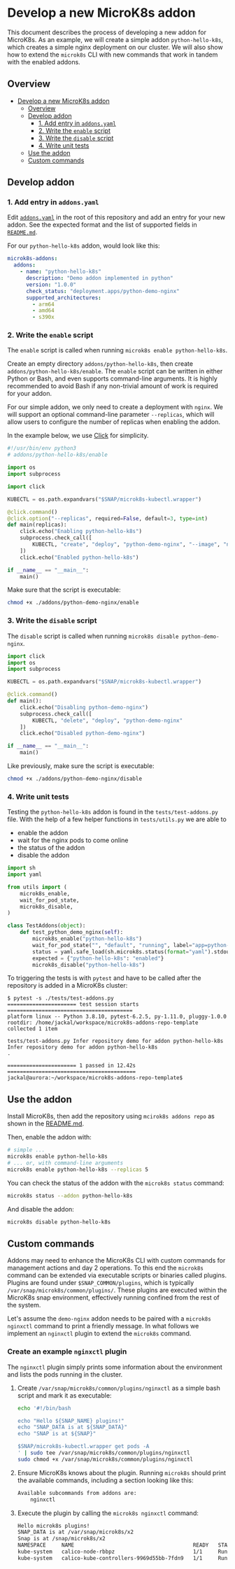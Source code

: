 # Develop a new MicroK8s addon

This document describes the process of developing a new addon for MicroK8s. As an example, we will create a simple addon `python-hello-k8s`, which creates a simple nginx deployment on our cluster. We will also show how to extend the `microk8s` CLI with new commands that work in tandem with the enabled addons.

## Overview

- [Develop a new MicroK8s addon](#develop-a-new-microk8s-addon)
  - [Overview](#overview)
  - [Develop addon](#develop-addon)
    - [1. Add entry in `addons.yaml`](#1-add-entry-in-addonsyaml)
    - [2. Write the `enable` script](#2-write-the-enable-script)
    - [3. Write the `disable` script](#3-write-disable-script)
    - [4. Write unit tests](#4-write-unit-tests)
  - [Use the addon](#use-addon)
  - [Custom commands](#custom-commands)


## Develop addon

### 1. Add entry in `addons.yaml`

Edit [`addons.yaml`](./addons.yaml) in the root of this repository and add an entry for your new addon. See the expected format and the list of supported fields in [`README.md`](./README.md).

For our `python-hello-k8s` addon, would look like this:

```yaml
microk8s-addons:
  addons:
    - name: "python-hello-k8s"
      description: "Demo addon implemented in python"
      version: "1.0.0"
      check_status: "deployment.apps/python-demo-nginx"
      supported_architectures:
        - arm64
        - amd64
        - s390x
```

### 2. Write the `enable` script

The `enable` script is called when running `microk8s enable python-hello-k8s`.

Create an empty directory `addons/python-hello-k8s`, then create `addons/python-hello-k8s/enable`. The `enable` script can be written in either Python or Bash, and even supports command-line arguments. It is highly recommended to avoid Bash if any non-trivial amount of work is required for your addon.

For our simple addon, we only need to create a deployment with `nginx`. We will support an optional command-line parameter `--replicas`, which will allow users to configure the number of replicas when enabling the addon.

In the example below, we use [Click](https://click.palletsprojects.com/en/8.0.x/) for simplicity.

```python
#!/usr/bin/env python3
# addons/python-hello-k8s/enable

import os
import subprocess

import click

KUBECTL = os.path.expandvars("$SNAP/microk8s-kubectl.wrapper")

@click.command()
@click.option("--replicas", required=False, default=3, type=int)
def main(replicas):
    click.echo("Enabling python-hello-k8s")
    subprocess.check_call([
        KUBECTL, "create", "deploy", "python-demo-nginx", "--image", "nginx", "--replicas", str(replicas),
    ])
    click.echo("Enabled python-hello-k8s")

if __name__ == "__main__":
    main()
```

Make sure that the script is executable:

```bash
chmod +x ./addons/python-demo-nginx/enable
```

### 3. Write the `disable` script

The `disable` script is called when running `microk8s disable python-demo-nginx`.

```python
import click
import os
import subprocess

KUBECTL = os.path.expandvars("$SNAP/microk8s-kubectl.wrapper")

@click.command()
def main():
    click.echo("Disabling python-demo-nginx")
    subprocess.check_call([
        KUBECTL, "delete", "deploy", "python-demo-nginx"
    ])
    click.echo("Disabled python-demo-nginx")

if __name__ == "__main__":
    main()
```

Like previously, make sure the script is executable:

```bash
chmod +x ./addons/python-demo-nginx/disable
```

### 4. Write unit tests

Testing the `python-hello-k8s` addon is found in the `tests/test-addons.py` file. With the help of a few helper functions in `tests/utils.py` we are able to 
  - enable the addon 
  - wait for the nginx pods to come online
  - the status of the addon
  - disable the addon

```python
import sh
import yaml

from utils import (
    microk8s_enable,
    wait_for_pod_state,
    microk8s_disable,
)

class TestAddons(object):
    def test_python_demo_nginx(self):
        microk8s_enable("python-hello-k8s")
        wait_for_pod_state("", "default", "running", label="app=python-demo-nginx")
        status = yaml.safe_load(sh.microk8s.status(format="yaml").stdout)
        expected = {"python-hello-k8s": "enabled"}
        microk8s_disable("python-hello-k8s")
```

To triggering the tests is with `pytest` and have to be called after the repository is added in a MicroK8s cluster:
```
$ pytest -s ./tests/test-addons.py 
====================== test session starts ========================================
platform linux -- Python 3.8.10, pytest-6.2.5, py-1.11.0, pluggy-1.0.0
rootdir: /home/jackal/workspace/microk8s-addons-repo-template
collected 1 item                                                                                                                                                                                                                                                              

tests/test-addons.py Infer repository demo for addon python-hello-k8s
Infer repository demo for addon python-hello-k8s
.

====================== 1 passed in 12.42s =========================================
jackal@aurora:~/workspace/microk8s-addons-repo-template$ 
```



## Use the addon

Install MicroK8s, then add the repository using `mcirok8s addons repo` as shown in the [README.md](./README.md).

Then, enable the addon with:

```bash
# simple ...
microk8s enable python-hello-k8s
# ... or, with command-line arguments
microk8s enable python-hello-k8s --replicas 5
```

You can check the status of the addon with the `microk8s status` command:

```bash
microk8s status --addon python-hello-k8s
```

And disable the addon:

```bash
microk8s disable python-hello-k8s
```

## Custom commands

Addons may need to enhance the MicroK8s CLI with custom commands for management actions and day 2 operations. To this end the `microk8s` command can be extended via executable scripts or binaries called plugins. Plugins are found under `$SNAP_COMMON/plugins`, which is typically `/var/snap/microk8s/common/plugins/`. These plugins are executed within the MicroK8s snap environment, effectively running confined from the rest of the system.

Let's assume the `demo-nginx` addon needs to be paired with a `microk8s nginxctl` command to print a friendly message. In what follows we implement an `nginxctl` plugin to extend the `microk8s` command.

### Create an example `nginxctl` plugin

The `nginxctl` plugin simply prints some information about the environment and lists the pods running in the cluster.

1.  Create `/var/snap/microk8s/common/plugins/nginxctl` as a simple bash script and mark it as executable:

    ```bash
    echo '#!/bin/bash

    echo "Hello ${SNAP_NAME} plugins!"
    echo "SNAP_DATA is at ${SNAP_DATA}"
    echo "SNAP is at ${SNAP}"

    $SNAP/microk8s-kubectl.wrapper get pods -A
    ' | sudo tee /var/snap/microk8s/common/plugins/nginxctl
    sudo chmod +x /var/snap/microk8s/common/plugins/nginxctl
    ```

2.  Ensure MicroK8s knows about the plugin. Running `microk8s` should print the available commands, including a section looking like this:

    ```bash
    Available subcommands from addons are:
	    nginxctl
    ```

3.  Execute the plugin by calling the `microk8s nginxctl` command:

    ```bash
    Hello microk8s plugins!
    SNAP_DATA is at /var/snap/microk8s/x2
    Snap is at /snap/microk8s/x2
    NAMESPACE     NAME                                      READY   STATUS    RESTARTS   AGE
    kube-system   calico-node-rbbpz                         1/1     Running   0          16h
    kube-system   calico-kube-controllers-9969d55bb-7fdn9   1/1     Running   0          16h
    ```
